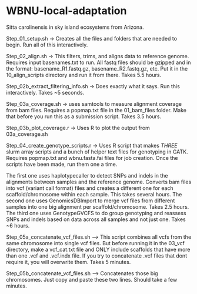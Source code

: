 # WBNU-local-adaptation
Sitta carolinensis in sky island ecosystems from Arizona. 

Step_01_setup.sh -> Creates all the files and folders that are needed to begin. Run all of this interactively. 

Step_02_align.sh -> This filters, trims, and aligns data to reference genome. Requires input basenames.txt to run. All fastq files should be gzipped and in the format: basename_R1.fastq.gz, basename_R2.fastq.gz, etc. Put it in the 10_align_scripts directory and run it from there. Takes 5.5 hours. 

Step_02b_extract_filtering_info.sh -> Does exactly what it says. Run this interactively. Takes ~5 seconds. 

Step_03a_coverage.sh -> uses samtools to measure alignment coverage from bam files. Requires a popmap.txt file in the 01_bam_files folder. Make that before you run this as a submission script. Takes 3.5 hours. 

Step_03b_plot_coverage.r -> Uses R to plot the output from 03a_coverage.sh

Step_04_create_genotype_scripts.r -> Uses R script that makes *THREE* slurm array scripts and a bunch of helper text files for genotyping in GATK. Requires popmap.txt and wbnu.fasta.fai files for job creation. Once the scripts have been made, run them one a time. 

The first one uses haplotypecaller to detect SNPs and indels in the alignments between samples and the reference genome. Converts bam files into vcf (variant call format) files and creates a different one for each scaffold/chromosome within each sample. This takes several hours. The second one uses GenomicsDBImport to merge vcf files from different samples into one big alignment per scaffold/chromosome. Takes 2.5 hours. The third one uses GenotypeGVCFS to do group genotyping and reassess SNPs and indels based on data across all samples and not just one. Takes ~6 hours.

Step_05a_concatenate_vcf_files.sh --> This script combines all vcfs from the same chromosome into single vcf files. But before running it in the 03_vcf directory, make a vcf_cat.txt file and ONLY include scaffolds that have more than one .vcf and .vcf.indx file. If you try to concatenate .vcf files that dont require it, you will overwrite them. Takes 5 minutes. 

Step_05b_concatenate_vcf_files.sh --> Concatenates those big chromosomes. Just copy and paste these two lines. Should take a few minutes.

